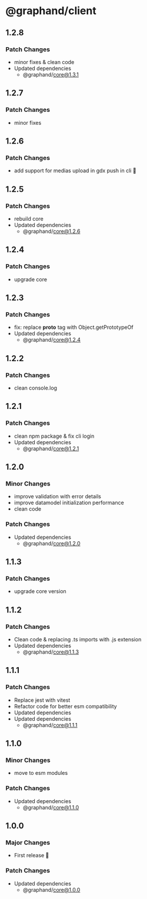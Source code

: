 # @graphand/client

## 1.2.8

### Patch Changes

- minor fixes & clean code
- Updated dependencies
  - @graphand/core@1.3.1

## 1.2.7

### Patch Changes

- minor fixes

## 1.2.6

### Patch Changes

- add support for medias upload in gdx push in cli 💾

## 1.2.5

### Patch Changes

- rebuild core
- Updated dependencies
  - @graphand/core@1.2.6

## 1.2.4

### Patch Changes

- upgrade core

## 1.2.3

### Patch Changes

- fix: replace **proto** tag with Object.getPrototypeOf
- Updated dependencies
  - @graphand/core@1.2.4

## 1.2.2

### Patch Changes

- clean console.log

## 1.2.1

### Patch Changes

- clean npm package & fix cli login
- Updated dependencies
  - @graphand/core@1.2.1

## 1.2.0

### Minor Changes

- improve validation with error details
- improve datamodel initialization performance
- clean code

### Patch Changes

- Updated dependencies
  - @graphand/core@1.2.0

## 1.1.3

### Patch Changes

- upgrade core version

## 1.1.2

### Patch Changes

- Clean code & replacing .ts imports with .js extension
- Updated dependencies
  - @graphand/core@1.1.3

## 1.1.1

### Patch Changes

- Replace jest with vitest
- Refactor code for better esm compatibility
- Updated dependencies
- Updated dependencies
  - @graphand/core@1.1.1

## 1.1.0

### Minor Changes

- move to esm modules

### Patch Changes

- Updated dependencies
  - @graphand/core@1.1.0

## 1.0.0

### Major Changes

- First release 🎉

### Patch Changes

- Updated dependencies
  - @graphand/core@1.0.0
